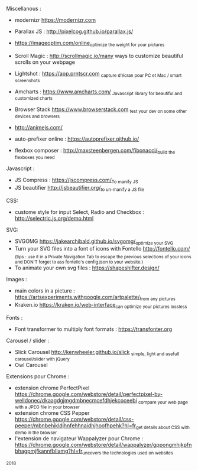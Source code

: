 Miscellanous : 
+ modernizr https://modernizr.com<br/>

+ Parallax JS : http://pixelcog.github.io/parallax.js/<br/>
+ https://imageoptim.com/online<sub>optimize the weight for your pictures</sub><br/>

+ Scroll Magic : http://scrollmagic.io/many ways to customize beautiful scrolls on your webpage<br/>
+ Lightshot : https://app.prntscr.com <sub>capture d'écran pour PC et Mac / smart screenshots</sub><br/>
+ Amcharts : https://www.amcharts.com/ <sub>Javascript library for beautiful and customized charts</sub>

+ Browser Stack https://www.browserstack.com <sub>test your dev on some other devices and browsers</sub><br/>
+  http://animejs.com/<br/>
+ auto-prefixer online : https://autoprefixer.github.io/<br/>
+ flexbox composer : http://maxsteenbergen.com/fibonacci/<sub>build the flexboxes you need</sub><br/>

  
Javascript :
+ JS Compress : https://jscompress.com/<sub>To manify JS</sub><br/>
+ JS beautifier http://jsbeautifier.org/<sub>to un-manify a JS file<br/>  
  
CSS: 
+ custome style for input Select, Radio and Checkbox : http://selectric.js.org/demo.html <br/>

SVG:
+ SVGOMG https://jakearchibald.github.io/svgomg/<sub>optimize your SVG</sub><br/>
+ Turn your SVG files into a font of icons with Fontello http://fontello.com/ <sub>(tips : use it in a Private Navigation Tab to escape the previous selections of your icons and DON'T forget to ass fontello's config.json to your website.)</sub><br/>
+ To animate your own svg files : https://shapeshifter.design/<br/>

Images :
+ main colors in a picture : https://artsexperiments.withgoogle.com/artpalette/<sub>from any pictures</sub><br/>
+ Kraken.io https://kraken.io/web-interface<sub>can optimize your pictures lossless</sub><br/>

Fonts :
+ Font transformer to multiply font formats : https://transfonter.org<br/>

Carousel / slider :
+ Slick Carousel http://kenwheeler.github.io/slick <sub>simple, light and usefull carousel/slider with jQuery</sub><br/>
+ Owl Carousel <br/>

Extensions pour Chrome :
+ extension chrome PerfectPixel https://chrome.google.com/webstore/detail/perfectpixel-by-welldonec/dkaagdgjmgdmbnecmcefdhjekcoceebi <sub>compare your web page with a JPEG file in your browser</sub><br/>
+ extension chrome CSS Pepper https://chrome.google.com/webstore/detail/css-peeper/mbnbehikldjhnfehhnaidhjhoofhpehk?hl=fr<sub>get details about CSS with demo in the browser</sub><br/>
+ l'extension de navigateur Wappalyzer pour Chrome : https://chrome.google.com/webstore/detail/wappalyzer/gppongmhjkpfnbhagpmjfkannfbllamg?hl=fr<sub>uncovers the technologies used on websites</sub><br/>

<sub>2018</sub>
